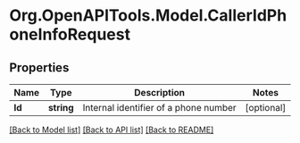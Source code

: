 
# Org.OpenAPITools.Model.CallerIdPhoneInfoRequest

## Properties

Name | Type | Description | Notes
------------ | ------------- | ------------- | -------------
**Id** | **string** | Internal identifier of a phone number | [optional] 

[[Back to Model list]](../README.md#documentation-for-models)
[[Back to API list]](../README.md#documentation-for-api-endpoints)
[[Back to README]](../README.md)

